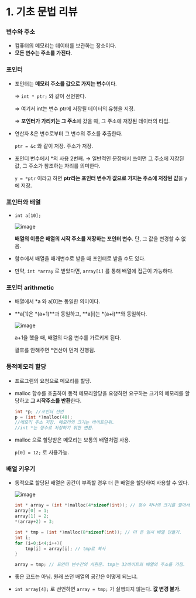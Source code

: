 # 1. 기초 문법 리뷰

### 변수와 주소

- 컴퓨터의 메모리는 데이터를 보관하는 장소이다.
- **모든 변수는 주소를 가진다.**

### 포인터

- 포인터는 **메모리 주소를 값으로 가지는 변수**이다.
    
    ⇒ `int * ptr;` 와 같이 선언한다. 
    
    ⇒ 여기서 int는 변수 ptr에 저장될 데이터의 유형을 지정. 
    
    ⇒ **포인터가 가리키는 그 주소**에 갔을 때, 그 주소에 저장된 데이터의 타입. 
    
    
- 연산자 &은 변수로부터 그 변수의 주소를 추출한다.
    
    `ptr = &c` 와 같이 저장. 주소가 저장. 
    
- 포인터 변수에서 *의 사용 2번째. → 일반적인 문장에서 쓰이면 그 주소에 저장된 값,  그 주소가 참조하는 자리를 의미한다.
    
    `y = *ptr` 이라고 하면 **ptr라는 포인터 변수가 값으로 가지는 주소에 저장된 값**을 y에 저장. 
    

### 포인터와 배열

- `int a[10];`
    
    ![image](https://user-images.githubusercontent.com/95389515/201069594-2a619ee6-6596-47de-916c-38ca6d4d1c91.png)

    **배열의 이름은 배열의 시작 주소를 저장하는 포인터 변수.** 단, 그 값을 변경할 수 없음. 
    
- 함수에서 배열을 매개변수로 받을 때 포인터로 받을 수도 있다.
- 만약, `int *array` 로 받았다면, `array[i]` 를 통해 배열에 접근이 가능하다.

### 포인터 arithmetic

- 배열에서 *a 와 a[0]는 동일한 의미이다.
- **a[1]은 *(a+1)**과 동일하고, **a[i]는 *(a+i)**와 동일하다.
    
    ![image](https://user-images.githubusercontent.com/95389515/201069655-81c73c64-adc0-4c74-8cb9-019cfe33a4d0.png)

    a+1을 했을 때, 배열의 다음 변수를 가르키게 된다. 
    
    괄호를 안해주면 *연산이 먼저 진행됨. 
    

### 동적메모리 할당

- 프로그램의 요청으로 메모리를 할당.
- malloc 함수를 호출하여 동적 메모리할당을 요청하면 요구하는 크기의 메모리를 할당하고 **그 시작주소를 반환**한다.
    
    ```c
    int *p; //포인터 선언 
    p = (int *)malloc(40); 
    //메모리 주소 저장. 메모리의 크기는 바이트단위. 
    //int *는 정수로 저장하기 위한 변환.
    ```
    
- malloc 으로 할당받은 메모리는 보통의 배열처럼 사용.
    
    `p[0] = 12;` 로 사용가능. 
    

### 배열 키우기

- 동적으로 할당된 배열은 공간이 부족할 경우 더 큰 배열을 할당하여 사용할 수 있다.
    
    ![image](https://user-images.githubusercontent.com/95389515/201069730-a1a51089-6300-42ce-84a8-4e5a1408e8ce.png)

    ```c
    int * array = (int *)malloc(4*sizeof(int)); // 정수 하나의 크기를 알아서 계산. 
    array[0] = 1;
    array[1] = 2;
    *(array+2) = 3;
    
    int * tmp = (int *)malloc(8*sizeof(int)); // 더 큰 임시 배열 만들기.
    int i;
    for (i=0;i<4;i++){
    	tmp[i] = array[i]; // tmp로 복사 
    }
    
    array = tmp; // 포인터 변수간의 치환문. tmp는 32바이트의 배열의 주소를 가짐. 
    ```
    
- 좋은 코드는 아님. 원래 쓰던 배열의 공간은 어떻게 되느냐.
- `int array[4];` 로 선언하면 `array = tmp;` 가 실행되지 않는다. **값 변경 불가.**
